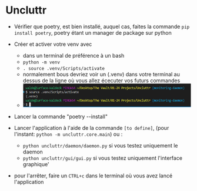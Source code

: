 # Uncluttr

- Vérifier que poetry, est bien installé, auquel cas, faites la commande ```pip install poetry```, poetry étant un manager de package sur python

- Créer et activer votre venv avec
    - dans un terminal de préférence à un bash
    - ```python -m venv```
    - ```. source .venv/Scripts/activate```
    - normalement bous devriez voir un (.venv) dans votre terminal au dessus de la ligne où vous allez écecuter vos futurs commandes 
    - ![alt text](assets/readme/image.png)

- Lancer la commande "poetry --install"
- Lancer l'application à l'aide de la commande ```[to define]```, (pour l'instant: ```python -m uncluttr.core.main```)  ou :
    - ```python uncluttr/daemon/daemon.py``` si vous testez uniquement le daemon
    - ```python uncluttr/gui/gui.py``` si vous testez uniquement l'interface graphique'
- pour l'arrêter, faire un ```CTRL+c``` dans le terminal où vous avez lancé l'application